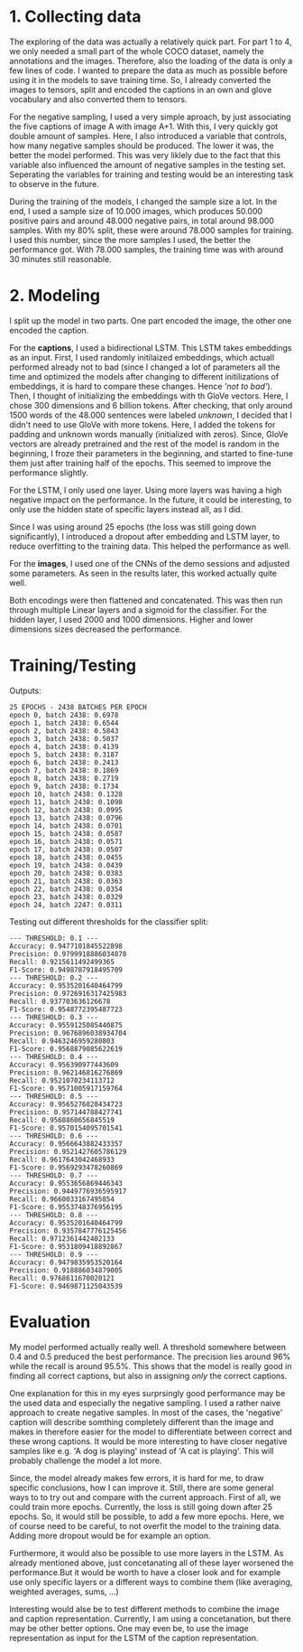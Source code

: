 # 1. Collecting data
The exploring of the data was actually a relatively quick part. For part 1 to 4, we only needed a small part of the whole COCO dataset, namely the annotations and the images. Therefore, also the loading of the data is only a few lines of code. I wanted to prepare the data as much as possible before using it in the models to save training time. So, I already converted the images to tensors, split and encoded the captions in an own and glove vocabulary and also converted them to tensors.

For the negative sampling, I used a very simple aproach, by just associating the five captions of image A with image A+1. With this, I very quickly got double amount of samples. Here, I also introduced a variable that controls, how many negative samples should be produced. The lower it was, the better the model performed. This was very liklely due to the fact that this variable also influenced the amount of negative samples in the testing set. Seperating the variables for training and testing would be an interesting task to observe in the future.

During the training of the models, I changed the sample size a lot. In the end, I used a sample size of 10.000 images, which produces 50.000 positive pairs and around 48.000 negative pairs, in total around 98.000 samples. With my 80% split, these were around 78.000 samples for training. I used this number, since the more samples I used, the better the performance got. With 78.000 samples, the training time was with around 30 minutes still reasonable.

# 2. Modeling
I split up the model in two parts. One part encoded the image, the other one encoded the caption. 

For the **captions**, I used a bidirectional LSTM. This LSTM takes embeddings as an input. First, I used randomly initilaized embeddings, which actuall performed already not to bad (since I changed a lot of parameters all the time and optimized the models after changing to different initilizations of embeddings, it is hard to compare these changes. Hence *'not to bad'*). Then, I thought of initializing the embeddings with th GloVe vectors. Here, I chose 300 dimensions and 6 billion tokens. After checking, that only around 1500 words of the 48.000 sentences were labeled *unknown*, I decided that I didn't need to use GloVe with more tokens. Here, I added the tokens for padding and unknown words manually (initialized with zeros). Since, GloVe vectors are already pretrained and the rest of the model is random in the beginning, I froze their parameters in the beginning, and started to fine-tune them just after training half of the epochs. This seemed to improve the performance slightly.

For the LSTM, I only used one layer. Using more layers was having a high negative impact on the performance. In the future, it could be interesting, to only use the hidden state of specific layers instead all, as I did.

Since I was using around 25 epochs (the loss was still going down significantly), I introduced a dropout after embedding and LSTM layer, to reduce overfitting to the training data. This helped the performance as well.

For the **images**, I used one of the CNNs of the demo sessions and adjusted some parameters. As seen in the results later, this worked actually quite well.

Both encodings were then flattened and concatenated. This was then run through multiple Linear layers and a sigmoid for the classifier. For the hidden layer, I used 2000 and 1000 dimensions. Higher and lower dimensions sizes decreased the performance.

# Training/Testing
Outputs:
```
25 EPOCHS - 2438 BATCHES PER EPOCH
epoch 0, batch 2438: 0.6978
epoch 1, batch 2438: 0.6544
epoch 2, batch 2438: 0.5843
epoch 3, batch 2438: 0.5037
epoch 4, batch 2438: 0.4139
epoch 5, batch 2438: 0.3187
epoch 6, batch 2438: 0.2413
epoch 7, batch 2438: 0.1869
epoch 8, batch 2438: 0.2719
epoch 9, batch 2438: 0.1734
epoch 10, batch 2438: 0.1328
epoch 11, batch 2438: 0.1098
epoch 12, batch 2438: 0.0995
epoch 13, batch 2438: 0.0796
epoch 14, batch 2438: 0.0701
epoch 15, batch 2438: 0.0587
epoch 16, batch 2438: 0.0571
epoch 17, batch 2438: 0.0507
epoch 18, batch 2438: 0.0455
epoch 19, batch 2438: 0.0439
epoch 20, batch 2438: 0.0383
epoch 21, batch 2438: 0.0363
epoch 22, batch 2438: 0.0354
epoch 23, batch 2438: 0.0329
epoch 24, batch 2247: 0.0311
```
Testing out different thresholds for the classifier split:
```
--- THRESHOLD: 0.1 ---
Accuracy: 0.9477101845522898
Precision: 0.9799918886034878
Recall: 0.9215611492499365
F1-Score: 0.9498787918495709
--- THRESHOLD: 0.2 ---
Accuracy: 0.9535201640464799
Precision: 0.9726916317425983
Recall: 0.937703636126678
F1-Score: 0.9548772395487723
--- THRESHOLD: 0.3 ---
Accuracy: 0.9559125085440875
Precision: 0.9676896038934704
Recall: 0.9463246959280803
F1-Score: 0.9568879085622619
--- THRESHOLD: 0.4 ---
Accuracy: 0.956390977443609
Precision: 0.962146816276869
Recall: 0.9521070234113712
F1-Score: 0.9571005917159764
--- THRESHOLD: 0.5 ---
Accuracy: 0.9565276828434723
Precision: 0.957144788427741
Recall: 0.9568860656845519
F1-Score: 0.9570154095701541
--- THRESHOLD: 0.6 ---
Accuracy: 0.9566643882433357
Precision: 0.9521427605786129
Recall: 0.9617643042468933
F1-Score: 0.9569293478260869
--- THRESHOLD: 0.7 ---
Accuracy: 0.9553656869446343
Precision: 0.9449776936595917
Recall: 0.9660033167495854
F1-Score: 0.9553748376956195
--- THRESHOLD: 0.8 ---
Accuracy: 0.9535201640464799
Precision: 0.9357847776125456
Recall: 0.9712361442402133
F1-Score: 0.9531809418892867
--- THRESHOLD: 0.9 ---
Accuracy: 0.9479835953520164
Precision: 0.918886034879005
Recall: 0.9768611670020121
F1-Score: 0.9469871125043539
```

# Evaluation
My model performed actually really well. A threshold somewhere between 0.4 and 0.5 preduced the best performance. The precision lies around 96% while the recall is around 95.5%. This shows that the model is really good in finding all correct captions, but also in assigning *only* the correct captions.

One explanation for this in my eyes surprsingly good performance may be the used data and especially the negative sampling. I used a rather naive approach to create negative samples. In most of the cases, the 'negative' caption will describe somthing completely different than the image and makes in therefore easier for the model to differentiate between correct and these wrong captions. It would be more interesting to have closer negative samples like e.g. 'A dog is playing' instead of 'A cat is playing'. This will probably challenge the model a lot more.

Since, the model already makes few errors, it is hard for me, to draw specific conclusions, how I can improve it. Still, there are some general ways to to try out and compare with the current approach. First of all, we could train more epochs. Currently, the loss is still going down after 25 epochs. So, it would still be possible, to add a few more epochs. Here, we of course need to be careful, to not overfit the model to the training data. Adding more dropout would be for example an option.

Furthermore, it would also be possible to use more layers in the LSTM. As already mentioned above, just concetanating all of these layer worsened the performance.But it would be worth to have a closer look and for example use only specific layers or a different ways to combine them (like averaging, weighted averages, sums, ...)

Interesting would alse be to test different methods to combine the image and caption representation. Currently, I am using a concetanation, but there may be other better options. One may even be, to use the image representation as input for the LSTM of the caption representation.